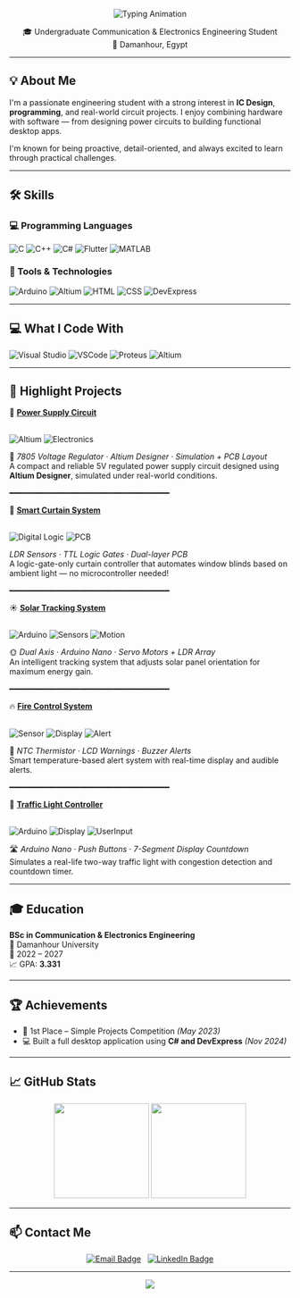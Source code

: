 <p align="center">
  <img src="https://readme-typing-svg.demolab.com?font=Fira+Code&size=26&pause=1000&color=00ADB5&center=true&vCenter=true&width=600&lines=Hi%2C+I'm+Belal+Reda;Communication+%26+Electronics+Engineer;C%2B%2B+%7C+C%23+%7C+PCB+Design+%7C+Arduino" alt="Typing Animation">
</p>


<p align="center">
  🎓 Undergraduate Communication & Electronics Engineering Student <br>
  📍 Damanhour, Egypt
</p>

---

## 💡 About Me

I'm a passionate engineering student with a strong interest in **IC Design**, **programming**, and real-world circuit projects. I enjoy combining hardware with software — from designing power circuits to building functional desktop apps.

I'm known for being proactive, detail-oriented, and always excited to learn through practical challenges.

---

## 🛠️ Skills

### 💻 Programming Languages
![C](https://img.shields.io/badge/C-00599C?style=flat&logo=c&logoColor=white)
![C++](https://img.shields.io/badge/C++-00599C?style=flat&logo=c%2B%2B&logoColor=white)
![C#](https://img.shields.io/badge/C%23-239120?style=flat&logo=c-sharp&logoColor=white)
![Flutter](https://img.shields.io/badge/Flutter-02569B?style=flat&logo=flutter&logoColor=white)
![MATLAB](https://img.shields.io/badge/MATLAB-orange?style=flat&logo=mathworks)

### 🧰 Tools & Technologies
![Arduino](https://img.shields.io/badge/Arduino-00979D?style=flat&logo=arduino&logoColor=white)
![Altium](https://img.shields.io/badge/Altium%20Designer-A5915F?style=flat)
![HTML](https://img.shields.io/badge/HTML5-E34F26?style=flat&logo=html5&logoColor=white)
![CSS](https://img.shields.io/badge/CSS3-1572B6?style=flat&logo=css3&logoColor=white)
![DevExpress](https://img.shields.io/badge/DevExpress-FFC107?style=flat)

---
## 💻 What I Code With

![Visual Studio](https://img.shields.io/badge/IDE-VisualStudio-purple?style=flat&logo=visual-studio&logoColor=white)
![VSCode](https://img.shields.io/badge/Editor-VSCode-007ACC?style=flat&logo=visual-studio-code)
![Proteus](https://img.shields.io/badge/Simulation-Proteus-blue?style=flat)
![Altium](https://img.shields.io/badge/PCB-Altium-996633?style=flat)

---
## 🚀 Highlight Projects

🎯 **[Power Supply Circuit](https://github.com/BelalReda314/Power-Supply-Circuit)**  
<br>

![Altium](https://img.shields.io/badge/PCB-Altium%20Designer-A5915F) 
![Electronics](https://img.shields.io/badge/Type-Analog%20Circuit-blue)  

🔌 *7805 Voltage Regulator · Altium Designer · Simulation + PCB Layout*  
A compact and reliable 5V regulated power supply circuit designed using **Altium Designer**, simulated under real-world conditions.


━━━━━━━━━━━━━━━━━━━━━━━━━━━━━━━━━━

🧠 **[Smart Curtain System](https://github.com/BelalReda314/Smart-Curtain-System)**  
<br>

![Digital Logic](https://img.shields.io/badge/BuiltWith-TTL%20Gates-7D3C98) 
![PCB](https://img.shields.io/badge/PCB-Dual%20Layer-green)  

*LDR Sensors · TTL Logic Gates · Dual-layer PCB*  
A logic-gate-only curtain controller that automates window blinds based on ambient light — no microcontroller needed!


━━━━━━━━━━━━━━━━━━━━━━━━━━━━━━━━━━

☀️ **[Solar Tracking System](https://github.com/BelalReda314/Solar-Tracking-System-Using-Arduino)**  
<br>

![Arduino](https://img.shields.io/badge/Platform-Arduino-00979D) 
![Sensors](https://img.shields.io/badge/Sensors-LDR-orange) 
![Motion](https://img.shields.io/badge/Motion-Dual%20Axis-yellowgreen)  

🌞 *Dual Axis · Arduino Nano · Servo Motors + LDR Array*  
An intelligent tracking system that adjusts solar panel orientation for maximum energy gain.

━━━━━━━━━━━━━━━━━━━━━━━━━━━━━━━━━━

🔥 **[Fire Control System](https://github.com/BelalReda314/Fire-Control-System)**  
<br>

![Sensor](https://img.shields.io/badge/Sensor-NTC%20Thermistor-red) 
![Display](https://img.shields.io/badge/Output-LCD-blue) 
![Alert](https://img.shields.io/badge/Alert-Buzzer-lightgrey)  

🚨 *NTC Thermistor · LCD Warnings · Buzzer Alerts*  
Smart temperature-based alert system with real-time display and audible alerts.


━━━━━━━━━━━━━━━━━━━━━━━━━━━━━━━━━━

🚦 **[Traffic Light Controller](https://github.com/BelalReda314/Traffic-Light-System)**  
<br>

![Arduino](https://img.shields.io/badge/Platform-Arduino-00979D) 
![Display](https://img.shields.io/badge/Display-7Segment-blueviolet) 
![UserInput](https://img.shields.io/badge/Input-Push%20Buttons-yellow)  

🛣️ *Arduino Nano · Push Buttons · 7-Segment Display Countdown*  
Simulates a real-life two-way traffic light with congestion detection and countdown timer.



---

## 🎓 Education

**BSc in Communication & Electronics Engineering**  
📍 Damanhour University  
📅 2022 – 2027  
📈 GPA: **3.331**

---

## 🏆 Achievements

- 🥇 1st Place – Simple Projects Competition *(May 2023)*  
- 💻 Built a full desktop application using **C# and DevExpress** *(Nov 2024)*

---

## 📈 GitHub Stats

<p align="center">
  <img src="https://github-readme-stats.vercel.app/api?username=BelalReda314&show_icons=true&theme=react" height="170"/>
  <img src="https://github-readme-streak-stats.herokuapp.com/?user=BelalReda314&theme=tokyonight" height="170"/>
</p>


---

## 📫 Contact Me

<p align="center">
  <a href="mailto:Belal.Reda@dmu.edu.eg"><img src="https://img.shields.io/badge/Email-Belal.Reda@dmu.edu.eg-D14836?style=for-the-badge&logo=gmail&logoColor=white" alt="Email Badge"/></a>
  &nbsp;
  <a href="https://www.linkedin.com/in/belal-reda"><img src="https://img.shields.io/badge/LinkedIn-Belal%20Reda-0077B5?style=for-the-badge&logo=linkedin&logoColor=white" alt="LinkedIn Badge"/></a>
</p>

---

<p align="center">
  <img src="https://capsule-render.vercel.app/api?type=waving&color=00ADB5&height=100&section=footer"/>
</p>
